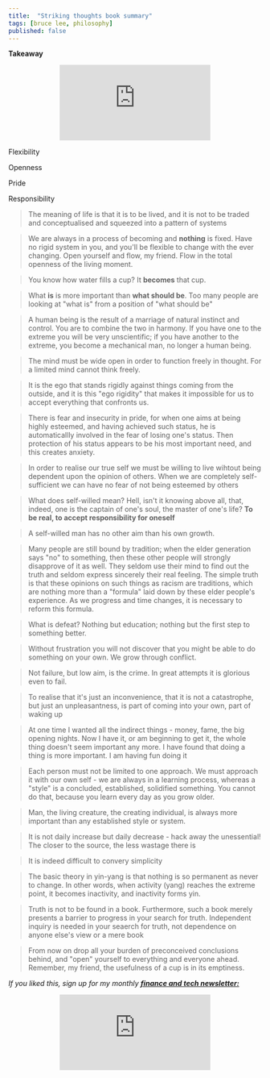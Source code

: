 ```yaml
---
title:  "Striking thoughts book summary"  
tags: [bruce lee, philosophy]
published: false
---
```


<style>
      .iframe-container {
        overflow: hidden;        
        padding-top: 50%; <!-- Calculated from the aspect ration of the content (in case of 16:9 it is 9/16= 0.5625) -->
        position: relative;
      }
      .iframe-container iframe { 
         border: 0;
         height: 100%; <!-- Finally, width and height are set to 100% so the iframe takes up 100% of the containers space. -->
         left: 0;
         position: absolute;
         top: 0;
         width: 100%;
         display: block;
         margin: 0 auto; <!-- center image -->
      }
      <!-- 4x3 Aspect Ratio -->
      .iframe-container-4x3 {
        padding-top: 75%;
      }
</style> 

**Takeaway**

<div class="iframe-container-4x3">
  <p align="center"><iframe src="https://avoidboringpeople.substack.com/embed" frameborder="0" scrolling="no"> </iframe></p>
</div>

Flexibility

Openness

Pride

Responsibility

> The meaning of life is that it is to be lived, and it is not to be traded and conceptualised and squeezed into a pattern of systems

> We are always in a process of becoming and **nothing** is fixed. Have no rigid system in you, and you'll be flexible to change with the ever changing. Open yourself and flow, my friend. Flow in the total openness of the living moment.

> You know how water fills a cup? It **becomes** that cup.

> What **is** is more important than **what should be**. Too many people are looking at "what is" from a position of "what should be"

> A human being is the result of a marriage of natural instinct and control. You are to combine the two in harmony. If you have one to the extreme you will be very unscientific; if you have another to the extreme, you become a mechanical man, no longer a human being. 

> The mind must be wide open in order to function freely in thought. For a limited mind cannot think freely. 

> It is the ego that stands rigidly against things coming from the outside, and it is this "ego rigidity" that makes it impossible for us to accept everything that confronts us.

> There is fear and insecurity in pride, for when one aims at being highly esteemed, and having achieved such status, he is automaticallly involved in the fear of losing one's status. Then protection of his status appears to be his most important need, and this creates anxiety.

> In order to realise our true self we must be willing to live wihtout being dependent upon the opinion of others. When we are completely self-sufficient we can have no fear of not being esteemed by others

> What does self-willed mean? Hell, isn't it knowing above all, that, indeed, one is the captain of one's soul, the master of one's life? **To be real, to accept responsibility for oneself**

> A self-willed man has no other aim than his own growth. 

> Many people are still bound by tradition; when the elder generation says "no" to something, then these other people will strongly disapprove of it as well. They seldom use their mind to find out the truth and seldom express sincerely their real feeling. The simple truth is that these opinions on such things as racism are traditions, which are nothing more than a "formula" laid down by these elder people's experience. As we progress and time changes, it is necessary to reform this formula.

> What is defeat? Nothing but education; nothing but the first step to something better.

> Without frustration you will not discover that you might be able to do something on your own. We grow through conflict.

> Not failure, but low aim, is the crime. In great attempts it is glorious even to fail.

> To realise that it's just an inconvenience, that it is not a catastrophe, but just an unpleasantness, is part of coming into your own, part of waking up

> At one time I wanted all the indirect things - money, fame, the big opening nights. Now I have it, or am beginning to get it, the whole thing doesn't seem important any more. I have found that doing a thing is more important. I am having fun doing it

> Each person must not be limited to one approach. We must approach it with our own self - we are always in a learning process, whereas a "style" is a concluded, established, solidified something. You cannot do that, because you learn every day as you grow older. 

> Man, the living creature, the creating individual, is always more important than any established style or system. 

> It is not daily increase but daily decrease - hack away the unessential! The closer to the source, the less wastage there is

> It is indeed difficult to convery simplicity

> The basic theory in yin-yang is that nothing is so permanent as never to change. In other words, when activity (yang) reaches the extreme point, it becomes inactivity, and inactivity forms yin.

> Truth is not to be found in a book. Furthermore, such a book merely presents a barrier to progress in your search for truth. Independent inquiry is needed in your seaerch for truth, not dependence on anyone else's view or a mere book

> From now on drop all your burden of preconceived conclusions behind, and "open" yourself to everything and everyone ahead. Remember, my friend, the usefulness of a cup is in its emptiness.

*If you liked this, sign up for my monthly* ***[finance and tech newsletter:](https://avoidboringpeople.substack.com/ "ABP")***

<div class="iframe-container-4x3">
  <p align="center"><iframe src="https://avoidboringpeople.substack.com/embed" frameborder="0" scrolling="no"> </iframe></p>
</div>
